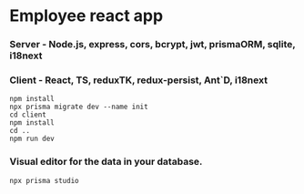 # Employee react app

### Server - Node.js, express, cors, bcrypt, jwt, prismaORM, sqlite, i18next
### Client - React, TS, reduxTK, redux-persist, Ant`D, i18next
```
npm install
npx prisma migrate dev --name init
cd client
npm install
cd .. 
npm run dev
```
### Visual editor for the data in your database.
```
npx prisma studio
```

